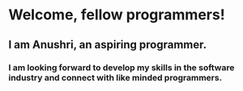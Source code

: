 # Welcome, fellow programmers!
## I am Anushri, an aspiring programmer.
### I am looking forward to develop my skills in the software industry and connect with like minded programmers.
